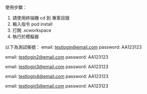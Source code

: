 使用步驟：
1. 請使用終端機 cd 到 專案目錄
2. 輸入指令 pod install
3. 打開 .xcworkspace
4. 執行於模擬器

以下為測試帳號：
email: testlogin@email.com
password: AA123123

email: testlogin2@email.com
password: AA123123

email: testlogin3@email.com
password: AA123123

email: testlogin4@email.com
password: AA123123

email: testlogin5@email.com
password: AA123123

